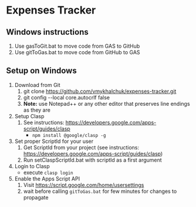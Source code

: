 # Expenses Tracker

## Windows instructions
1. Use gasToGit.bat to move code from GAS to GitHub
1. Use gitToGas.bat to move code from GitHub to GAS

## Setup on Windows
1. Download from Git
    1. git clone https://github.com/vmykhalchuk/expenses-tracker.git
    1. git config --local core.autocrlf false
    1. **Note:** use Notepad++ or any other editor that preserves line endings as they are
1. Setup Clasp
    1. See instructions: https://developers.google.com/apps-script/guides/clasp
        * ```npm install @google/clasp -g```
1. Set proper ScriptId for your user
    1. Get ScriptId from your project (see instructions: https://developers.google.com/apps-script/guides/clasp)
    1. Run setClaspScriptId.bat with scriptId as a first argument
1. Login to Clasp
    * execute ```clasp login```
1. Enable the Apps Script API
    1. Visit https://script.google.com/home/usersettings
	1. wait before calling ```gitToGas.bat``` for few minutes for changes to propagate

